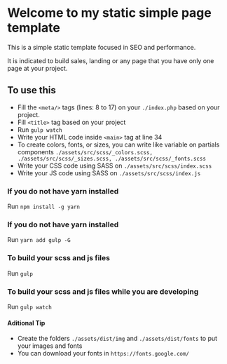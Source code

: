 # Welcome to my static simple page template

This is a simple static template focused in SEO and performance.  

It is indicated to build sales, landing or any page that you have only one page at your project.

## To use this

- Fill the `<meta/>` tags (lines: 8 to 17) on your `./index.php` based on your project.
- Fill `<title>` tag based on your project
- Run `gulp watch`
- Write your HTML code inside `<main>` tag at line 34
- To create colors, fonts, or sizes, you can write like variable on partials components `./assets/src/scss/_colors.scss, ./assets/src/scss/_sizes.scss, ./assets/src/scss/_fonts.scss`
- Write your CSS code using SASS on `./assets/src/scss/index.scss`
- Write your JS code using SASS on `./assets/src/scss/index.js`


### If you do not have yarn installed

Run `npm install -g yarn`

### If you do not have yarn installed

Run `yarn add gulp -G`

### To build your scss and js files

Run `gulp`

### To build your scss and js files while you are developing

Run `gulp watch`

#### Aditional Tip

- Create the folders `./assets/dist/img` and `./assets/dist/fonts` to put your images and fonts
- You can download your fonts in `https://fonts.google.com/`